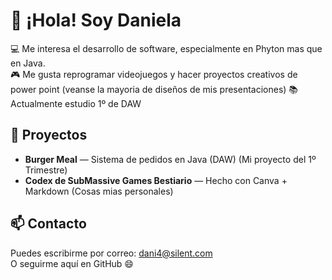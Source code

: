 # 👋 ¡Hola! Soy Daniela

💻 Me interesa el desarrollo de software, especialmente en Phyton mas que en Java.  
🎮 Me gusta reprogramar videojuegos y hacer proyectos creativos de power point (veanse la mayoria de diseños de mis presentaciones) 
📚 Actualmente estudio 1º de DAW

## 🚀 Proyectos

- **Burger Meal**  — Sistema de pedidos en Java (DAW) (Mi proyecto del 1º Trimestre)
- **Codex de SubMassive Games Bestiario**  — Hecho con Canva + Markdown (Cosas mias personales)

## 📫 Contacto

Puedes escribirme por correo: dani4@silent.com  
O seguirme aquí en GitHub 😄
